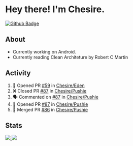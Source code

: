 # Hey there! I'm Chesire.

[![Github Badge](https://img.shields.io/badge/-Github-000?style=flat-square&logo=Github&logoColor=white&link=https://github.com/chesire)](https://github.com/chesire)

## About

<!-- Uses https://github.com/Chesire/natemoo-re -->
* Currently working on Android.
* Currently reading Clean Architeture by Robert C Martin
<!--
* Currently listening to: 
<a href="https://natemoo-re-iirbxe7wf.vercel.app/now-playing?open">
    <img src="https://natemoo-re-iirbxe7wf.vercel.app/now-playing" width="256" height="64" alt="Now Playing">
</a>  
-->

## Activity

<!-- Uses https://github.com/jamesgeorge007/github-activity-readme -->
<!--START_SECTION:activity-->
1. 💪 Opened PR [#59](https://github.com/Chesire/Eden/pull/59) in [Chesire/Eden](https://github.com/Chesire/Eden)
2. ❌ Closed PR [#87](https://github.com/Chesire/Pushie/pull/87) in [Chesire/Pushie](https://github.com/Chesire/Pushie)
3. 🗣 Commented on [#87](https://github.com/Chesire/Pushie/issues/87) in [Chesire/Pushie](https://github.com/Chesire/Pushie)
4. 💪 Opened PR [#87](https://github.com/Chesire/Pushie/pull/87) in [Chesire/Pushie](https://github.com/Chesire/Pushie)
5. 🎉 Merged PR [#86](https://github.com/Chesire/Pushie/pull/86) in [Chesire/Pushie](https://github.com/Chesire/Pushie)
<!--END_SECTION:activity-->

## Stats

<a href="https://github-readme-stats.vercel.app/api/top-langs/?username=chesire&theme=tokyonight">
    <img src="https://github-readme-stats.vercel.app/api/top-langs/?username=chesire&layout=compact&theme=tokyonight" >
</a>
<a href="https://github-readme-stats.vercel.app/api?username=chesire&show_icons=true&theme=tokyonight">
    <img src="https://github-readme-stats.vercel.app/api?username=chesire&show_icons=true&theme=tokyonight" >
</a>  

